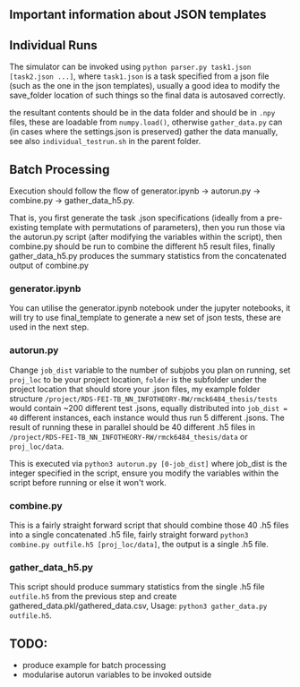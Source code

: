 ## Important information about JSON templates



## Individual Runs

The simulator can be invoked using `python parser.py task1.json [task2.json ...]`, where `task1.json` is a task specified from a json file (such as the one in the json templates), usually a good idea to modify the save_folder location of such things so the final data is autosaved correctly.

the resultant contents should be in the data folder and should be in `.npy` files, these are loadable from `numpy.load()`, otherwise `gather_data.py` can (in cases where the settings.json is preserved) gather the data manually, see also `individual_testrun.sh` in the parent folder.



## Batch Processing

Execution should follow the flow of generator.ipynb -> autorun.py -> combine.py -> gather_data_h5.py.

That is, you first generate the task .json specifications (ideally from a pre-existing template with permutations of parameters), then you run those via the autorun.py script (after modifying the variables within the script), then combine.py should be run to combine the different h5 result files, finally gather_data_h5.py produces the summary statistics from the concatenated output of combine.py

### generator.ipynb

You can utilise the generator.ipynb notebook under the jupyter notebooks, it will try to use final_template to generate a new set of json tests, these are used in the next step.

### autorun.py
Change `job_dist` variable to the number of subjobs you plan on running, set `proj_loc` to be your project location, `folder` is the subfolder under the project location that should store your .json files, my example folder structure `/project/RDS-FEI-TB_NN_INFOTHEORY-RW/rmck6484_thesis/tests` would contain ~200 different test .jsons, equally distributed into `job_dist = 40` different instances, each instance would thus run 5 different .jsons. The result of running these in parallel should be 40 different .h5 files in `/project/RDS-FEI-TB_NN_INFOTHEORY-RW/rmck6484_thesis/data` or `proj_loc/data`.

This is executed via `python3 autorun.py [0-job_dist]` where job_dist is the integer specified in the script, ensure you modify the variables within the script before running or else it won't work.

### combine.py
This is a fairly straight forward script that should combine those 40 .h5 files into a single concatenated .h5 file, fairly straight forward `python3 combine.py outfile.h5 [proj_loc/data]`, the output is a single .h5 file.

### gather_data_h5.py
This script should produce summary statistics from the single .h5 file `outfile.h5` from the previous step and create gathered_data.pkl/gathered_data.csv, Usage: `python3 gather_data.py outfile.h5`.

## TODO: 
* produce example for batch processing 
* modularise autorun variables to be invoked outside